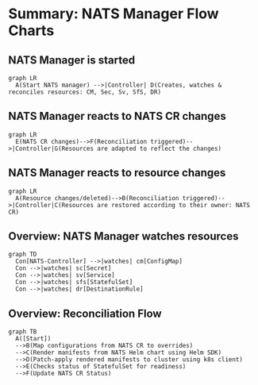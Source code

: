 # Summary: NATS Manager Flow Charts

## NATS Manager is started
```mermaid
graph LR
  A(Start NATS manager) -->|Controller| D(Creates, watches & reconciles resources: CM, Sec, Sv, SfS, DR)
```

## NATS Manager reacts to NATS CR changes
```mermaid
graph LR
  E(NATS CR changes)-->F(Reconciliation triggered)-->|Controller|G(Resources are adapted to reflect the changes)
```

## NATS Manager reacts to resource changes
```mermaid
graph LR
  A(Resource changes/deleted)-->B(Reconciliation triggered)-->|Controller|C(Resources are restored according to their owner: NATS CR)
```

## Overview: NATS Manager watches resources
```mermaid
graph TD
  Con[NATS-Controller] -->|watches| cm[ConfigMap]
  Con -->|watches| sc[Secret]
  Con -->|watches| sv[Service]
  Con -->|watches| sfs[StatefulSet]
  Con -->|watches| dr[DestinationRule]
```

## Overview: Reconciliation Flow

```mermaid
graph TB
  A([Start])
  -->B(Map configurations from NATS CR to overrides)
  -->C(Render manifests from NATS Helm chart using Helm SDK)
  -->D(Patch-apply rendered manifests to cluster using k8s client)
  -->E(Checks status of StatefulSet for readiness)
  -->F(Update NATS CR Status)
```
